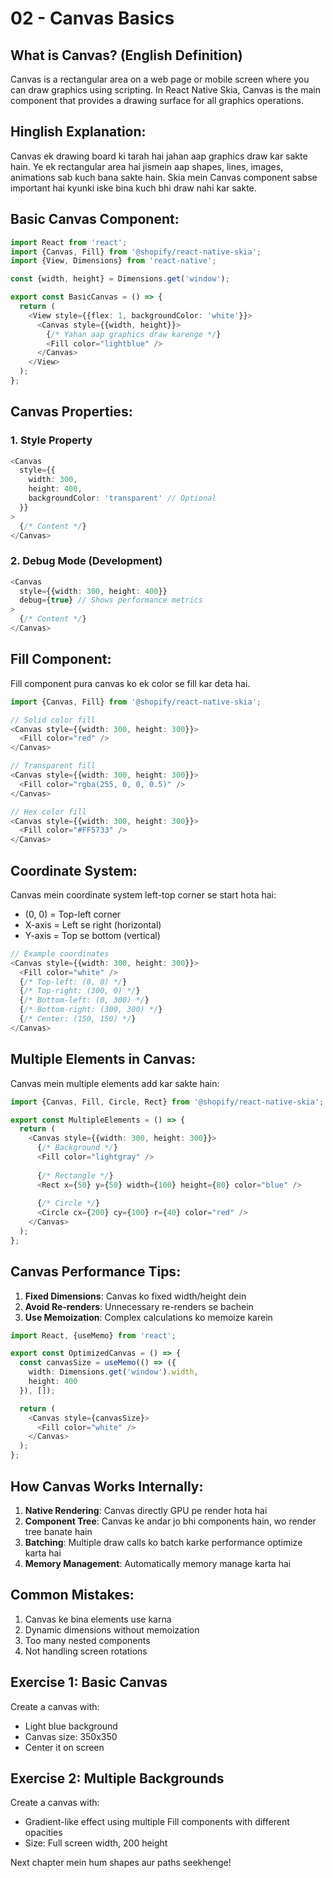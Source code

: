 # 02 - Canvas Basics

## What is Canvas? (English Definition)
Canvas is a rectangular area on a web page or mobile screen where you can draw graphics using scripting. In React Native Skia, Canvas is the main component that provides a drawing surface for all graphics operations.

## Hinglish Explanation:
Canvas ek drawing board ki tarah hai jahan aap graphics draw kar sakte hain. Ye ek rectangular area hai jismein aap shapes, lines, images, animations sab kuch bana sakte hain. Skia mein Canvas component sabse important hai kyunki iske bina kuch bhi draw nahi kar sakte.

## Basic Canvas Component:

```typescript
import React from 'react';
import {Canvas, Fill} from '@shopify/react-native-skia';
import {View, Dimensions} from 'react-native';

const {width, height} = Dimensions.get('window');

export const BasicCanvas = () => {
  return (
    <View style={{flex: 1, backgroundColor: 'white'}}>
      <Canvas style={{width, height}}>
        {/* Yahan aap graphics draw karenge */}
        <Fill color="lightblue" />
      </Canvas>
    </View>
  );
};
```

## Canvas Properties:

### 1. Style Property
```typescript
<Canvas 
  style={{
    width: 300,
    height: 400,
    backgroundColor: 'transparent' // Optional
  }}
>
  {/* Content */}
</Canvas>
```

### 2. Debug Mode (Development)
```typescript
<Canvas 
  style={{width: 300, height: 400}}
  debug={true} // Shows performance metrics
>
  {/* Content */}
</Canvas>
```

## Fill Component:
Fill component pura canvas ko ek color se fill kar deta hai.

```typescript
import {Canvas, Fill} from '@shopify/react-native-skia';

// Solid color fill
<Canvas style={{width: 300, height: 300}}>
  <Fill color="red" />
</Canvas>

// Transparent fill
<Canvas style={{width: 300, height: 300}}>
  <Fill color="rgba(255, 0, 0, 0.5)" />
</Canvas>

// Hex color fill
<Canvas style={{width: 300, height: 300}}>
  <Fill color="#FF5733" />
</Canvas>
```

## Coordinate System:
Canvas mein coordinate system left-top corner se start hota hai:
- (0, 0) = Top-left corner
- X-axis = Left se right (horizontal)
- Y-axis = Top se bottom (vertical)

```typescript
// Example coordinates
<Canvas style={{width: 300, height: 300}}>
  <Fill color="white" />
  {/* Top-left: (0, 0) */}
  {/* Top-right: (300, 0) */}
  {/* Bottom-left: (0, 300) */}
  {/* Bottom-right: (300, 300) */}
  {/* Center: (150, 150) */}
</Canvas>
```

## Multiple Elements in Canvas:
Canvas mein multiple elements add kar sakte hain:

```typescript
import {Canvas, Fill, Circle, Rect} from '@shopify/react-native-skia';

export const MultipleElements = () => {
  return (
    <Canvas style={{width: 300, height: 300}}>
      {/* Background */}
      <Fill color="lightgray" />
      
      {/* Rectangle */}
      <Rect x={50} y={50} width={100} height={80} color="blue" />
      
      {/* Circle */}
      <Circle cx={200} cy={100} r={40} color="red" />
    </Canvas>
  );
};
```

## Canvas Performance Tips:
1. **Fixed Dimensions**: Canvas ko fixed width/height dein
2. **Avoid Re-renders**: Unnecessary re-renders se bachein
3. **Use Memoization**: Complex calculations ko memoize karein

```typescript
import React, {useMemo} from 'react';

export const OptimizedCanvas = () => {
  const canvasSize = useMemo(() => ({
    width: Dimensions.get('window').width,
    height: 400
  }), []);

  return (
    <Canvas style={canvasSize}>
      <Fill color="white" />
    </Canvas>
  );
};
```

## How Canvas Works Internally:
1. **Native Rendering**: Canvas directly GPU pe render hota hai
2. **Component Tree**: Canvas ke andar jo bhi components hain, wo render tree banate hain
3. **Batching**: Multiple draw calls ko batch karke performance optimize karta hai
4. **Memory Management**: Automatically memory manage karta hai

## Common Mistakes:
1. Canvas ke bina elements use karna
2. Dynamic dimensions without memoization
3. Too many nested components
4. Not handling screen rotations

## Exercise 1: Basic Canvas
Create a canvas with:
- Light blue background
- Canvas size: 350x350
- Center it on screen

## Exercise 2: Multiple Backgrounds
Create a canvas with:
- Gradient-like effect using multiple Fill components with different opacities
- Size: Full screen width, 200 height

Next chapter mein hum shapes aur paths seekhenge!
